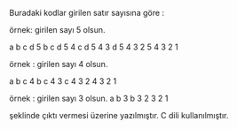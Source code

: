 Buradaki kodlar girilen satır sayısına göre : 

örnek: girilen sayı 5 olsun.

a b c d 5
b c d 5 4
c d 5 4 3
d 5 4 3 2
5 4 3 2 1


örnek : girilen sayı 4 olsun.

a b c 4
b c 4 3
c 4 3 2
4 3 2 1


örnek : girilen sayı 3 olsun.
 a b 3
 b 3 2
 3 2 1



şeklinde çıktı vermesi üzerine yazılmıştır. C dili kullanılmıştır.
